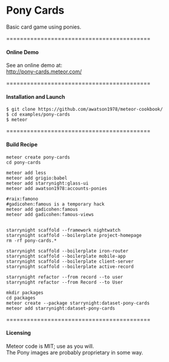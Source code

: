 Pony Cards  
===========================================

Basic card game using ponies.

==========================================
#### Online Demo  

See an online demo at:  
http://pony-cards.meteor.com/


==========================================
#### Installation and Launch

````
$ git clone https://github.com/awatson1978/meteor-cookbook/
$ cd examples/pony-cards
$ meteor
````

==========================================
#### Build Recipe  

````
meteor create pony-cards
cd pony-cards

meteor add less
meteor add grigio:babel
meteor add starrynight:glass-ui
meteor add awatson1978:accounts-ponies

#raix:famono
#gadicohen:famous is a temporary hack
meteor add gadicohen:famous
meteor add gadicohen:famous-views


starrynight scaffold --framework nightwatch
starrynight scaffold --boilerplate project-homepage
rm -rf pony-cards.*

starrynight scaffold --boilerplate iron-router
starrynight scaffold --boilerplate mobile-app
starrynight scaffold --boilerplate client-server
starrynight scaffold --boilerplate active-record

starrynight refactor --from record --to user
starrynight refactor --from Record --to User

mkdir packages
cd packages
meteor create --package starrynight:dataset-pony-cards
meteor add starrynight:dataset-pony-cards
````




==========================================
#### Licensing

Meteor code is MIT; use as you will.  
The Pony images are probably proprietary in some way.  

